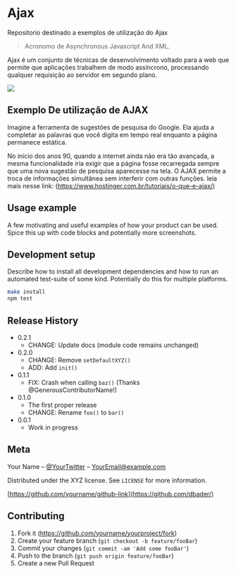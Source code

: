# Ajax
Repositorio destinado a exemplos de utilização do Ajax
> Acronomo de Asynchronous Javascript And XML.

Ajax é um conjunto de técnicas de desenvolvimento voltado para a web que permite que aplicações trabalhem de modo assíncrono, 
processando qualquer requisição ao servidor em segundo plano.

![](header.png)

## Exemplo De utilização de AJAX

Imagine a ferramenta de sugestões de pesquisa do Google. Ela ajuda a completar as palavras que você digita em tempo real enquanto a página permanece estática.

No início dos anos 90, quando a internet ainda não era tão avançada, a mesma funcionalidade iria exigir que a página fosse recarregada sempre que uma nova sugestão de pesquisa aparecesse na tela. O AJAX permite a troca de informações simultânea sem interferir com outras funções. leia mais nesse link:  (<https://www.hostinger.com.br/tutoriais/o-que-e-ajax/>)
## Usage example

A few motivating and useful examples of how your product can be used. Spice this up with code blocks and potentially more screenshots.



## Development setup

Describe how to install all development dependencies and how to run an automated test-suite of some kind. Potentially do this for multiple platforms.

```sh
make install
npm test
```

## Release History

* 0.2.1
    * CHANGE: Update docs (module code remains unchanged)
* 0.2.0
    * CHANGE: Remove `setDefaultXYZ()`
    * ADD: Add `init()`
* 0.1.1
    * FIX: Crash when calling `baz()` (Thanks @GenerousContributorName!)
* 0.1.0
    * The first proper release
    * CHANGE: Rename `foo()` to `bar()`
* 0.0.1
    * Work in progress

## Meta

Your Name – [@YourTwitter](https://twitter.com/dbader_org) – YourEmail@example.com

Distributed under the XYZ license. See ``LICENSE`` for more information.

[https://github.com/yourname/github-link](https://github.com/dbader/)

## Contributing

1. Fork it (<https://github.com/yourname/yourproject/fork>)
2. Create your feature branch (`git checkout -b feature/fooBar`)
3. Commit your changes (`git commit -am 'Add some fooBar'`)
4. Push to the branch (`git push origin feature/fooBar`)
5. Create a new Pull Request

<!-- Markdown link & img dfn's -->
[npm-image]: https://img.shields.io/npm/v/datadog-metrics.svg?style=flat-square
[npm-url]: https://npmjs.org/package/datadog-metrics
[npm-downloads]: https://img.shields.io/npm/dm/datadog-metrics.svg?style=flat-square
[travis-image]: https://img.shields.io/travis/dbader/node-datadog-metrics/master.svg?style=flat-square
[travis-url]: https://travis-ci.org/dbader/node-datadog-metrics
[wiki]: https://github.com/yourname/yourproject/wiki
